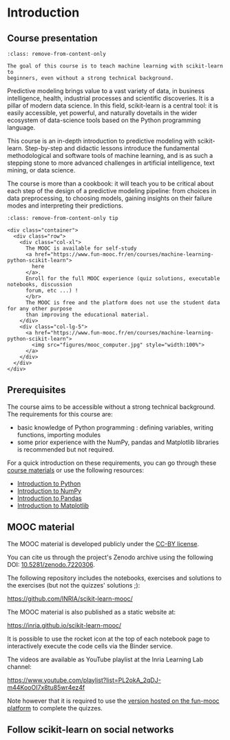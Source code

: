 # Introduction

## Course presentation

```{admonition} Welcome!
:class: remove-from-content-only

The goal of this course is to teach machine learning with scikit-learn to
beginners, even without a strong technical background.
```

Predictive modeling brings value to a vast variety of data, in business
intelligence, health, industrial processes and scientific discoveries. It is a
pillar of modern data science. In this field, scikit-learn is a central tool:
it is easily accessible, yet powerful, and naturally dovetails in the wider
ecosystem of data-science tools based on the Python programming language.

This course is an in-depth introduction to predictive modeling with
scikit-learn. Step-by-step and didactic lessons introduce the fundamental
methodological and software tools of machine learning, and is as such a
stepping stone to more advanced challenges in artificial intelligence, text
mining, or data science.

The course is more than a cookbook: it will teach you to be critical about each
step of the design of a predictive modeling pipeline: from choices in data
preprocessing, to choosing models, gaining insights on their failure modes and
interpreting their predictions.

```{admonition} Follow the MOOC
:class: remove-from-content-only tip

<div class="container">
  <div class="row">
    <div class="col-xl">
      The MOOC is available for self-study
      <a href="https://www.fun-mooc.fr/en/courses/machine-learning-python-scikit-learn">
        here
      </a>.
      Enroll for the full MOOC experience (quiz solutions, executable notebooks, discussion
      forum, etc ...) !
      </br>
      The MOOC is free and the platform does not use the student data for any other purpose
      than improving the educational material.
    </div>
    <div class="col-lg-5">
      <a href="https://www.fun-mooc.fr/en/courses/machine-learning-python-scikit-learn">
        <img src="figures/mooc_computer.jpg" style="width:100%">
      </a>
    </div>
  </div>
</div>
```

## Prerequisites

The course aims to be accessible without a strong technical background. The
requirements for this course are:
- basic knowledge of Python programming : defining variables, writing
  functions, importing modules
- some prior experience with the NumPy, pandas and Matplotlib libraries is
  recommended but not required.

For a quick introduction on these requirements, you can go through these
[course materials](http://swcarpentry.github.io/python-novice-gapminder/)
or use the following resources:
- [Introduction to Python](https://scipy-lectures.org/intro/language/python_language.html)
- [Introduction to NumPy](https://sebastianraschka.com/blog/2020/numpy-intro.html)
- [Introduction to Pandas](https://pandas.pydata.org/docs/user_guide/10min.html)
- [Introduction to Matplotlib](https://sebastianraschka.com/blog/2020/numpy-intro.html#410-matplotlib)


## MOOC material

The MOOC material is developed publicly under the [CC-BY license](
https://github.com/INRIA/scikit-learn-mooc/blob/main/LICENSE).

You can cite us through the project's Zenodo archive using the following DOI:
[10.5281/zenodo.7220306](https://doi.org/10.5281/zenodo.7220306).

The following repository includes the notebooks, exercises and solutions to the
exercises (but not the quizzes' solutions ;):

  https://github.com/INRIA/scikit-learn-mooc/

The MOOC material is also published as a static website at:

  https://inria.github.io/scikit-learn-mooc/

It is possible to use the rocket icon at the top of each notebook
page to interactively execute the code cells via the Binder
service.

The videos are available as YouTube playlist at the Inria Learning Lab channel:

  https://www.youtube.com/playlist?list=PL2okA_2qDJ-m44KooOI7x8tu85wr4ez4f

Note however that it is required to use the
[version hosted on the fun-mooc platform](
https://www.fun-mooc.fr/en/courses/machine-learning-python-scikit-learn/)
to complete the quizzes.

## Follow scikit-learn on social networks

<div class="container-fluid">
    <div class="row">
        <div class="col">
          <a href="https://www.facebook.com/ScikitLearn/">
            <i class="fab fa-facebook fa-3x"></i>
          </a>
        </div>
        <div class="col">
          <a href="https://github.com/scikit-learn/scikit-learn">
            <i class="fab fa-github fa-3x"></i>
          </a>
        </div>
        <div class="col">
          <a href="https://www.instagram.com/scikitlearnofficial/">
            <i class="fab fa-instagram fa-3x"></i>
          </a>
        </div>
        <div class="col">
          <a href="https://www.linkedin.com/company/scikit-learn/">
            <i class="fab fa-linkedin fa-3x"></i>
          </a>
        </div>
        <div class="col">
          <a href="https://twitter.com/scikit_learn">
            <i class="fab fa-twitter fa-3x"></i>
          </a>
        </div>
        <div class="col">
          <a href="https://www.youtube.com/channel/UCJosFjYm0ZYVUARxuOZqnnw">
            <i class="fab fa-youtube fa-3x"></i>
          </a>
        </div>
    </div>
</div>
